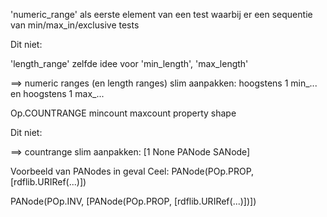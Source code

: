 'numeric_range' als eerste element van een test waarbij er een sequentie van min/max_in/exclusive tests

Dit niet:
<!-- SANode(Op.TEST, 
      ['numeric_range', 'min_inclusive', rdflib.Literal(1),
       'max_exclusive', rdflib.Literal(5),
       'min_inclusive', rdflib.Literal(-3.14)]) -->

'length_range' zelfde idee voor 'min_length', 'max_length'

==> numeric ranges (en length ranges) slim aanpakken: hoogstens 1 min_... en hoogstens 1 max_...


Op.COUNTRANGE mincount maxcount property shape

Dit niet:
<!-- SANode(Op.COUNTRANGE, 
      ['mincount', rdflib.Literal(1),
       'mincount', rdflib.Literal(5),
       'maxcount', rdflib.Literal(3),
       'property', PANode(...),
       'shape', SANode(...)]) -->

==> countrange slim aanpakken: [1 None PANode SANode]


Voorbeeld van PANodes in geval Ceel:
PANode(POp.PROP, [rdflib.URIRef(...)])

PANode(POp.INV, [PANode(POp.PROP, [rdflib.URIRef(...)])])